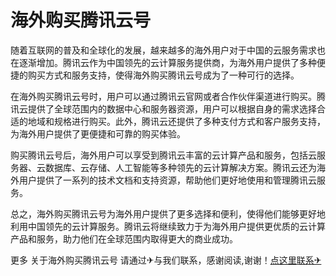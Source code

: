 # 海外购买腾讯云号

随着互联网的普及和全球化的发展，越来越多的海外用户对于中国的云服务需求也在逐渐增加。腾讯云作为中国领先的云计算服务提供商，为海外用户提供了多种便捷的购买方式和服务支持，使得海外购买腾讯云号成为了一种可行的选择。

在海外购买腾讯云号时，用户可以通过腾讯云官网或者合作伙伴渠道进行购买。腾讯云提供了全球范围内的数据中心和服务器资源，用户可以根据自身的需求选择合适的地域和规格进行购买。此外，腾讯云还提供了多种支付方式和客户服务支持，为海外用户提供了更便捷和可靠的购买体验。

购买腾讯云号后，海外用户可以享受到腾讯云丰富的云计算产品和服务，包括云服务器、云数据库、云存储、人工智能等多种领先的云计算解决方案。腾讯云还为海外用户提供了一系列的技术文档和支持资源，帮助他们更好地使用和管理腾讯云服务。

总之，海外购买腾讯云号为海外用户提供了更多选择和便利，使得他们能够更好地利用中国领先的云计算服务。腾讯云将继续致力于为海外用户提供更优质的云计算产品和服务，助力他们在全球范围内取得更大的商业成功。

更多 关于海外购买腾讯云号 请通过✈与我们联系，感谢阅读,谢谢！[点这里联系✈](https://c.k02.cc)